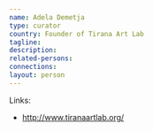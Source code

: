 ```yaml
---
name: Adela Demetja
type: curator
country: Founder of Tirana Art Lab
tagline:
description:
related-persons:
connections:
layout: person
---
```

Links:
* <http://www.tiranaartlab.org/>
